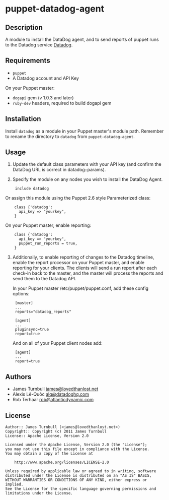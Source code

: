 puppet-datadog-agent
====================

Description
-----------

A module to install the DataDog agent, and to send reports of puppet runs
to the Datadog service [Datadog](http://www.datadoghq.com/).

Requirements
------------

* `puppet`
* A Datadog account and API Key

On your Puppet master:
* `dogapi` gem (v 1.0.3 and later)
* `ruby-dev` headers, required to build dogapi gem


Installation
------------

Install `datadog` as a module in your Puppet master's module
path. Remember to rename the directory to `datadog` from
`puppet-datadog-agent`.

Usage
-----

1. Update the default class parameters with your API key (and confirm the
   DataDog URL is correct in datadog::params).

2. Specify the module on any nodes you wish to install the DataDog
   Agent.

        include datadog

  Or assign this module using the Puppet 2.6 style Parameterized class:
  
        class {'datadog':
          api_key => "yourkey",
        }

  On your Puppet master, enable reporting:
  
        class {'datadog':
          api_key => "yourkey",
          puppet_run_reports = true,
        }

3. Additionally, to enable reporting of changes to the Datadog timeline,
   enable the report processor on your Puppet master, and enable reporting
   for your clients. The clients will send a run report after each check-in
   back to the master, and the master will process the reports and send them
   to the Datadog API.


   In your Puppet master /etc/puppet/puppet.conf, add these config options:

        [master]
        ...
        reports="datadog_reports"

        [agent]
        ...
        pluginsync=true
        report=true


   And on all of your Puppet client nodes add:
   
        [agent]
        ...
        report=true


Authors
------

* James Turnbull <james@lovedthanlost.net>
* Alexis Lê-Quôc <alq@datadoghq.com>
* Rob Terhaar <rob@atlanticdynamic.com>

License
-------

    Author:: James Turnbull (<james@lovedthanlost.net>)
    Copyright:: Copyright (c) 2011 James Turnbull
    License:: Apache License, Version 2.0

    Licensed under the Apache License, Version 2.0 (the "License");
    you may not use this file except in compliance with the License.
    You may obtain a copy of the License at

        http://www.apache.org/licenses/LICENSE-2.0

    Unless required by applicable law or agreed to in writing, software
    distributed under the License is distributed on an "AS IS" BASIS,
    WITHOUT WARRANTIES OR CONDITIONS OF ANY KIND, either express or implied.
    See the License for the specific language governing permissions and
    limitations under the License.

